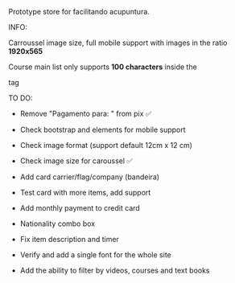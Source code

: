 Prototype store for facilitando acupuntura.



INFO:

Carroussel image size, full mobile support with images in the ratio **1920x565**

Course main list only supports **100 characters** inside the <p> tag





TO DO:

- Remove "Pagamento para: " from pix ✅

- Check bootstrap and elements for mobile support

- Check image format (support default 12cm x 12 cm)

- Check image size for caroussel ✅

- Add card carrier/flag/company (bandeira)

- Test card with more items, add support

- Add monthly payment to credit card

- Nationality combo box

- Fix item description and timer

- Verify and add a single font for the whole site

- Add the ability to filter by videos, courses and text books
